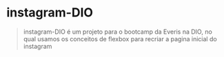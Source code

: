 # instagram-DIO

>instagram-DIO é um projeto para o bootcamp da Everis na DIO, no qual usamos os conceitos de flexbox para recriar a pagina inicial do instagram
